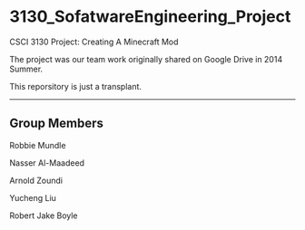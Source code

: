 3130_SofatwareEngineering_Project
===============

CSCI 3130 Project: Creating A Minecraft Mod 

The project was our team work originally shared on Google Drive in 2014 Summer. 

This reporsitory is just a transplant.

***

Group Members
-------------

Robbie Mundle

Nasser Al-Maadeed

Arnold Zoundi

Yucheng Liu

Robert Jake Boyle


